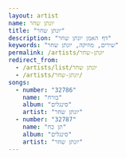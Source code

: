 ```yaml
---
layout: artist
name: יונתן שחר
title: "יונתן שחר"
description: "דף האמן יונתן שחר"
keywords: "שירים, מוזיקה, יונתן שחר"
permalink: /artists/יונתן-שחר
redirect_from:
  - /artists/list/יונתן שחר
  - /artists/יונתן-שחר/
songs:
  - number: "32786"
    name: "בורח"
    album: "סינגלים"
    artist: "יונתן שחר"
  - number: "32787"
    name: "תן כח"
    album: "סינגלים"
    artist: "יונתן שחר"
---
```

